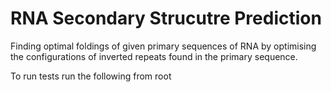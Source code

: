 # RNA Secondary Strucutre Prediction

Finding optimal foldings of given primary sequences of RNA by optimising the configurations of inverted repeats found in the primary sequence.

To run tests run the following from root

